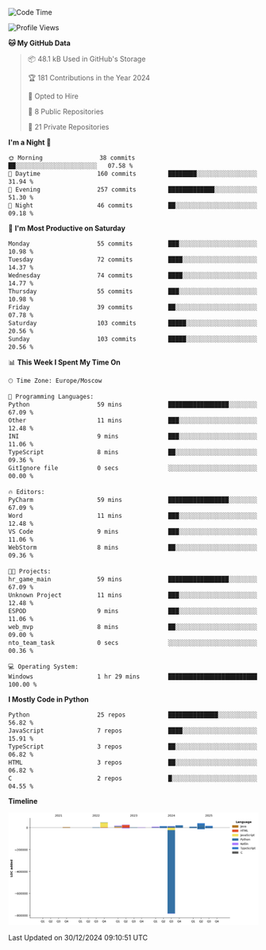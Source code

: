 <!--START_SECTION:waka-->
![Code Time](http://img.shields.io/badge/Code%20Time-570%20hrs%2034%20mins-blue)

![Profile Views](http://img.shields.io/badge/Profile%20Views-6-blue)

**🐱 My GitHub Data** 

> 📦 48.1 kB Used in GitHub's Storage 
 > 
> 🏆 181 Contributions in the Year 2024
 > 
> 💼 Opted to Hire
 > 
> 📜 8 Public Repositories 
 > 
> 🔑 21 Private Repositories 
 > 
**I'm a Night 🦉** 

```text
🌞 Morning                38 commits          ██░░░░░░░░░░░░░░░░░░░░░░░   07.58 % 
🌆 Daytime                160 commits         ████████░░░░░░░░░░░░░░░░░   31.94 % 
🌃 Evening                257 commits         █████████████░░░░░░░░░░░░   51.30 % 
🌙 Night                  46 commits          ██░░░░░░░░░░░░░░░░░░░░░░░   09.18 % 
```
📅 **I'm Most Productive on Saturday** 

```text
Monday                   55 commits          ███░░░░░░░░░░░░░░░░░░░░░░   10.98 % 
Tuesday                  72 commits          ████░░░░░░░░░░░░░░░░░░░░░   14.37 % 
Wednesday                74 commits          ████░░░░░░░░░░░░░░░░░░░░░   14.77 % 
Thursday                 55 commits          ███░░░░░░░░░░░░░░░░░░░░░░   10.98 % 
Friday                   39 commits          ██░░░░░░░░░░░░░░░░░░░░░░░   07.78 % 
Saturday                 103 commits         █████░░░░░░░░░░░░░░░░░░░░   20.56 % 
Sunday                   103 commits         █████░░░░░░░░░░░░░░░░░░░░   20.56 % 
```


📊 **This Week I Spent My Time On** 

```text
🕑︎ Time Zone: Europe/Moscow

💬 Programming Languages: 
Python                   59 mins             █████████████████░░░░░░░░   67.09 % 
Other                    11 mins             ███░░░░░░░░░░░░░░░░░░░░░░   12.48 % 
INI                      9 mins              ███░░░░░░░░░░░░░░░░░░░░░░   11.06 % 
TypeScript               8 mins              ██░░░░░░░░░░░░░░░░░░░░░░░   09.36 % 
GitIgnore file           0 secs              ░░░░░░░░░░░░░░░░░░░░░░░░░   00.00 % 

🔥 Editors: 
PyCharm                  59 mins             █████████████████░░░░░░░░   67.09 % 
Word                     11 mins             ███░░░░░░░░░░░░░░░░░░░░░░   12.48 % 
VS Code                  9 mins              ███░░░░░░░░░░░░░░░░░░░░░░   11.06 % 
WebStorm                 8 mins              ██░░░░░░░░░░░░░░░░░░░░░░░   09.36 % 

🐱‍💻 Projects: 
hr_game_main             59 mins             █████████████████░░░░░░░░   67.09 % 
Unknown Project          11 mins             ███░░░░░░░░░░░░░░░░░░░░░░   12.48 % 
ESPOD                    9 mins              ███░░░░░░░░░░░░░░░░░░░░░░   11.06 % 
web_mvp                  8 mins              ██░░░░░░░░░░░░░░░░░░░░░░░   09.00 % 
nto_team_task            0 secs              ░░░░░░░░░░░░░░░░░░░░░░░░░   00.36 % 

💻 Operating System: 
Windows                  1 hr 29 mins        █████████████████████████   100.00 % 
```

**I Mostly Code in Python** 

```text
Python                   25 repos            ██████████████░░░░░░░░░░░   56.82 % 
JavaScript               7 repos             ████░░░░░░░░░░░░░░░░░░░░░   15.91 % 
TypeScript               3 repos             ██░░░░░░░░░░░░░░░░░░░░░░░   06.82 % 
HTML                     3 repos             ██░░░░░░░░░░░░░░░░░░░░░░░   06.82 % 
C                        2 repos             █░░░░░░░░░░░░░░░░░░░░░░░░   04.55 % 
```



**Timeline**

![Lines of Code chart](https://raw.githubusercontent.com/adlemx/adlemx/main/assets/bar_graph.png)


 Last Updated on 30/12/2024 09:10:51 UTC
<!--END_SECTION:waka-->
